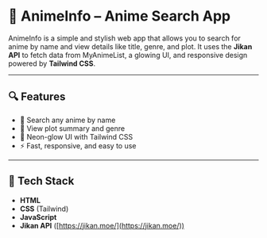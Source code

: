 # 🎌 AnimeInfo – Anime Search App

AnimeInfo is a simple and stylish web app that allows you to search for anime by name and view details like title, genre, and plot. It uses the **Jikan API** to fetch data from MyAnimeList, a glowing UI, and responsive design powered by **Tailwind CSS**.


---

## 🔍 Features

- 🔎 Search any anime by name
- 📖 View plot summary and genre
- 🎨 Neon-glow UI with Tailwind CSS
- ⚡ Fast, responsive, and easy to use

---

## 🚀 Tech Stack

- **HTML**
- **CSS** (Tailwind)
- **JavaScript**
- **Jikan API** ([https://jikan.moe/](https://jikan.moe/))

